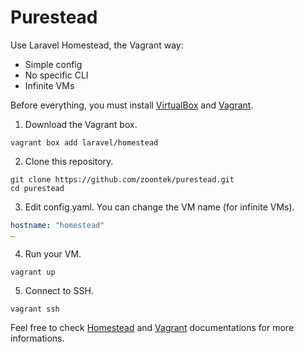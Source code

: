 # Purestead

Use Laravel Homestead, the Vagrant way:
- Simple config
- No specific CLI
- Infinite VMs

Before everything, you must install [VirtualBox](https://www.virtualbox.org/) and [Vagrant](https://www.vagrantup.com/).

1) Download the Vagrant box.

```
vagrant box add laravel/homestead
```

2) Clone this repository.

```
git clone https://github.com/zoontek/purestead.git
cd purestead
```

3) Edit config.yaml. You can change the VM name (for infinite VMs).

```yaml
hostname: "homestead"
…
```

4) Run your VM.

```
vagrant up
``` 

5) Connect to SSH.

```
vagrant ssh
``` 

Feel free to check [Homestead](http://laravel.com/docs/4.2/homestead) and [Vagrant](https://docs.vagrantup.com/v2/cli/index.html) documentations for more informations.
